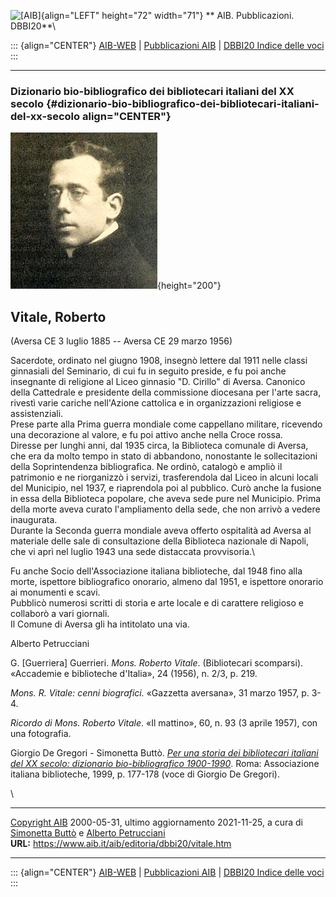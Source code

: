 ![\[AIB\]](/aib/wi/aibv72.gif){align="LEFT" height="72" width="71"}
** AIB. Pubblicazioni. DBBI20**\

::: {align="CENTER"}
[AIB-WEB](/) \| [Pubblicazioni AIB](/pubblicazioni/) \| [DBBI20 Indice
delle voci](dbbi20.htm)
:::

------------------------------------------------------------------------

### Dizionario bio-bibliografico dei bibliotecari italiani del XX secolo {#dizionario-bio-bibliografico-dei-bibliotecari-italiani-del-xx-secolo align="CENTER"}

![\[Ritratto\]](vitale.jpg){height="200"}

## Vitale, Roberto

(Aversa CE 3 luglio 1885 -- Aversa CE 29 marzo 1956)

Sacerdote, ordinato nel giugno 1908, insegnò lettere dal 1911 nelle
classi ginnasiali del Seminario, di cui fu in seguito preside, e fu poi
anche insegnante di religione al Liceo ginnasio \"D. Cirillo\" di
Aversa. Canonico della Cattedrale e presidente della commissione
diocesana per l\'arte sacra, rivestì varie cariche nell\'Azione
cattolica e in organizzazioni religiose e assistenziali.\
Prese parte alla Prima guerra mondiale come cappellano militare,
ricevendo una decorazione al valore, e fu poi attivo anche nella Croce
rossa.\
Diresse per lunghi anni, dal 1935 circa, la Biblioteca comunale di
Aversa, che era da molto tempo in stato di abbandono, nonostante le
sollecitazioni della Soprintendenza bibliografica. Ne ordinò, catalogò e
ampliò il patrimonio e ne riorganizzò i servizi, trasferendola dal Liceo
in alcuni locali del Municipio, nel 1937, e riaprendola poi al pubblico.
Curò anche la fusione in essa della Biblioteca popolare, che aveva sede
pure nel Municipio. Prima della morte aveva curato l\'ampliamento della
sede, che non arrivò a vedere inaugurata.\
Durante la Seconda guerra mondiale aveva offerto ospitalità ad Aversa al
materiale delle sale di consultazione della Biblioteca nazionale di
Napoli, che vi aprì nel luglio 1943 una sede distaccata provvisoria.\

Fu anche Socio dell\'Associazione italiana biblioteche, dal 1948 fino
alla morte, ispettore bibliografico onorario, almeno dal 1951, e
ispettore onorario ai monumenti e scavi.\
Pubblicò numerosi scritti di storia e arte locale e di carattere
religioso e collaborò a vari giornali.\
Il Comune di Aversa gli ha intitolato una via.

Alberto Petrucciani

G. \[Guerriera\] Guerrieri. *Mons. Roberto Vitale*. (Bibliotecari
scomparsi). «Accademie e biblioteche d\'Italia», 24 (1956), n. 2/3, p.
219.

*Mons. R. Vitale: cenni biografici.* «Gazzetta aversana», 31 marzo 1957,
p. 3-4.

*Ricordo di Mons. Roberto Vitale*. «Il mattino», 60, n. 93 (3 aprile
1957), con una fotografia.

Giorgio De Gregori - Simonetta Buttò. [*Per una storia dei bibliotecari
italiani del XX secolo: dizionario bio-bibliografico
1900-1990*](/aib/editoria/pub065.htm). Roma: Associazione italiana
biblioteche, 1999, p. 177-178 (voce di Giorgio De Gregori).

\

------------------------------------------------------------------------

[Copyright AIB](/su-questo-sito/dichiarazione-di-copyright-aib-web/)
2000-05-31, ultimo aggiornamento 2021-11-25, a cura di [Simonetta
Buttò](/aib/redazione3.htm) e [Alberto
Petrucciani](/su-questo-sito/redazione-aib-web/)\
**URL:** https://www.aib.it/aib/editoria/dbbi20/vitale.htm

------------------------------------------------------------------------

::: {align="CENTER"}
[AIB-WEB](/) \| [Pubblicazioni AIB](/pubblicazioni/) \| [DBBI20 Indice
delle voci](dbbi20.htm)
:::
